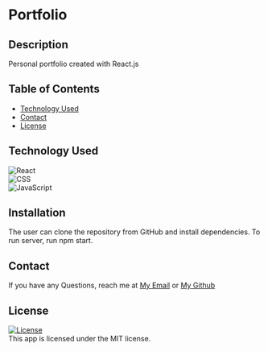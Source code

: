 # Portfolio

## Description
Personal portfolio created with React.js

## Table of Contents
- [Technology Used](#technology-used)
- [Contact](#contact)
- [License](#license)


## Technology Used
![React](https://img.shields.io/badge/React-20232A?style=for-the-badge&logo=react&logoColor=61DAFB)  
![CSS](https://img.shields.io/badge/CSS3-1572B6?style=for-the-badge&logo=css3&logoColor=white)  
![JavaScript](https://img.shields.io/badge/JavaScript-323330?style=for-the-badge&logo=javascript&logoColor=F7DF1E)    
  
## Installation
The user can clone the repository from GitHub and install dependencies. To run server, run npm start.


## Contact
If you have any Questions, reach me at [My Email](muk.ahmed13@gmail.com) or [My Github](https://github.com/mukey6)

## License  
<a href=./LICENSE>![License](https://img.shields.io/badge/License%3A-MIT-green.svg)</a>     
This app is licensed under the MIT license.